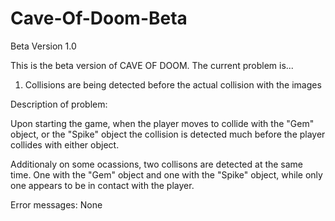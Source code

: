 # Cave-Of-Doom-Beta
Beta Version 1.0

This is the beta version of CAVE OF DOOM. 
The current problem is...

 1. Collisions are being detected before the actual collision with the images
 
 Description of problem:
 
 Upon starting the game, when the player moves to collide with the "Gem" object, or the "Spike" object the collision
 is detected much before the player collides with either object.
 
 Additionaly on some ocassions, two collisons are detected at the same time. One with the "Gem" object
 and one with the "Spike" object, while only one appears to be in contact with the player.
 
 Error messages: 
 None

